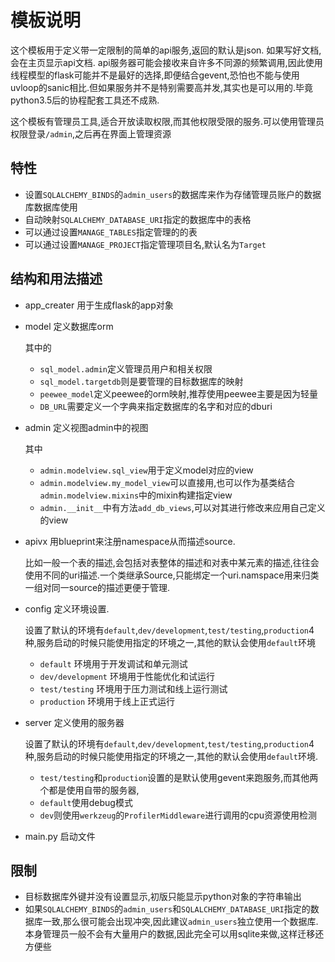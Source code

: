 # 模板说明

这个模板用于定义带一定限制的简单的api服务,返回的默认是json. 如果写好文档,会在主页显示api文档. api服务器可能会接收来自许多不同源的频繁调用,因此使用线程模型的flask可能并不是最好的选择,即便结合gevent,恐怕也不能与使用uvloop的sanic相比.但如果服务并不是特别需要高并发,其实也是可以用的.毕竟python3.5后的协程配套工具还不成熟.

这个模板有管理员工具,适合开放读取权限,而其他权限受限的服务.可以使用管理员权限登录`/admin`,之后再在界面上管理资源

## 特性

+ 设置`SQLALCHEMY_BINDS`的`admin_users`的数据库来作为存储管理员账户的数据库数据库使用
+ 自动映射`SQLALCHEMY_DATABASE_URI`指定的数据库中的表格
+ 可以通过设置`MANAGE_TABLES`指定管理的的表
+ 可以通过设置`MANAGE_PROJECT`指定管理项目名,默认名为`Target`

## 结构和用法描述

+ app_creater 用于生成flask的app对象

+ model 定义数据库orm

    其中的
    + `sql_model.admin`定义管理员用户和相关权限
    + `sql_model.targetdb`则是要管理的目标数据库的映射
    + `peewee_model`定义peewee的orm映射,推荐使用peewee主要是因为轻量
    + `DB_URL`需要定义一个字典来指定数据库的名字和对应的dburi

+ admin 定义视图admin中的视图

    其中
    + `admin.modelview.sql_view`用于定义model对应的view
    + `admin.modelview.my_model_view`可以直接用,也可以作为基类结合`admin.modelview.mixins`中的mixin构建指定view
    + `admin.__init__`中有方法`add_db_views`,可以对其进行修改来应用自己定义的view

+ apivx 用blueprint来注册namespace从而描述source.
    
    比如一般一个表的描述,会包括对表整体的描述和对表中某元素的描述,往往会使用不同的uri描述.一个类继承Source,只能绑定一个uri.namspace用来归类一组对同一source的描述更便于管理.


+ config 定义环境设置.

    设置了默认的环境有`default`,`dev/development`,`test/testing`,`production`4种,服务启动的时候只能使用指定的环境之一,其他的默认会使用`default`环境

    + `default` 环境用于开发调试和单元测试
    + `dev/development` 环境用于性能优化和试运行
    + `test/testing` 环境用于压力测试和线上运行测试
    + `production` 环境用于线上正式运行

+ server 定义使用的服务器

    设置了默认的环境有`default`,`dev/development`,`test/testing`,`production`4种,服务启动的时候只能使用指定的环境之一,其他的默认会使用`default`环境.

    + `test/testing`和`production`设置的是默认使用gevent来跑服务,而其他两个都是使用自带的服务器,
    + `default`使用debug模式
    + `dev`则使用`werkzeug`的`ProfilerMiddleware`进行调用的cpu资源使用检测

+ main.py 启动文件

## 限制

+ 目标数据库外键并没有设置显示,初版只能显示python对象的字符串输出
+ 如果`SQLALCHEMY_BINDS`的`admin_users`和`SQLALCHEMY_DATABASE_URI`指定的数据库一致,那么很可能会出现冲突,因此建议`admin_users`独立使用一个数据库.本身管理员一般不会有大量用户的数据,因此完全可以用sqlite来做,这样迁移还方便些

